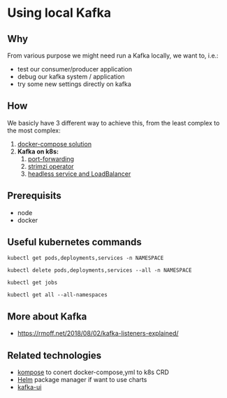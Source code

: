 # Using local Kafka 

## Why

From various purpose we might need run a Kafka locally, we want to, i.e.:
- test our consumer/producer application
- debug our kafka system / application
- try some new settings directly on kafka

## How

We basicly have 3 different way to achieve this, from the least complex to the most complex:
1. [docker-compose solution](./docs/docker-compose-kafka.md)
1. **Kafka on k8s:**
    1. [port-forwarding](./docs/k8s-port-forward.md)
    1. [strimzi operator](./docs/k8s-with-strimzi.md)
    1. [headless service and LoadBalancer](./docs/k8s-headless-service.md)

## Prerequisits
- node
- docker

## Useful kubernetes commands

`kubectl get pods,deployments,services -n NAMESPACE`

`kubectl delete pods,deployments,services --all -n NAMESPACE`

`kubectl get jobs`

`kubectl get all --all-namespaces`

## More about Kafka
- https://rmoff.net/2018/08/02/kafka-listeners-explained/

## Related technologies
- [kompose](https://kompose.io/) to conert docker-compose,yml to k8s CRD
- [Helm](https://helm.sh/) package manager if want to use charts
- [kafka-ui](https://github.com/provectus/kafka-ui)